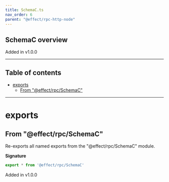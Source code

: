 ```yaml
---
title: SchemaC.ts
nav_order: 6
parent: "@effect/rpc-http-node"
---
```


## SchemaC overview

Added in v1.0.0

---

<h2 class="text-delta">Table of contents</h2>

- [exports](#exports)
  - [From "@effect/rpc/SchemaC"](#from-effectrpcschemac)

---

# exports

## From "@effect/rpc/SchemaC"

Re-exports all named exports from the "@effect/rpc/SchemaC" module.

**Signature**

```ts
export * from '@effect/rpc/SchemaC'
```

Added in v1.0.0
